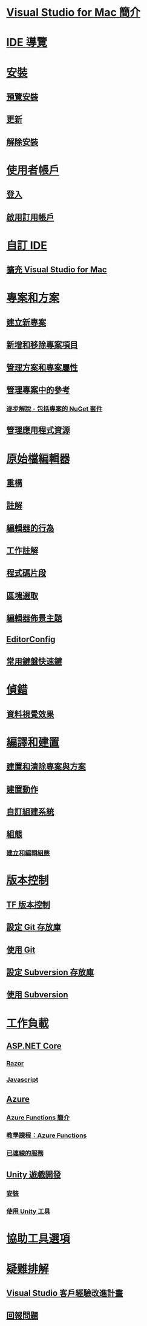 # [Visual Studio for Mac 簡介](index.md)
# [IDE 導覽](ide-tour.md)

# [安裝](installation.md)
## [預覽安裝](install-preview.md)
## [更新](update.md)
## [解除安裝](uninstall.md)

# [使用者帳戶](user-accounts.md)
## [登入](signing-in.md)
## [啟用訂用帳戶](activation.md)

# [自訂 IDE](customizing-the-ide.md)
## [擴充 Visual Studio for Mac](extending-visual-studio-mac.md)


# [專案和方案](projects-and-solutions.md)
## [建立新專案](create-new-projects.md)
## [新增和移除專案項目](add-and-remove-project-items.md)
## [管理方案和專案屬性](managing-solutions-and-project-properties.md)
## [管理專案中的參考](managing-references-in-a-project.md)
### [逐步解說 - 包括專案的 NuGet 套件](nuget-walkthrough.md)
## [管理應用程式資源](managing-app-resources.md)

# [原始檔編輯器](source-editor.md)
## [重構](refactoring.md)
## [註解](comments.md)
## [編輯器的行為](editor-behavior.md)
## [工作註解](task-comments.md)
## [程式碼片段](snippets.md)
## [區塊選取](block-selection.md)
## [編輯器佈景主題](editor-themes.md)
## [EditorConfig](editorconfig.md)
## [常用鍵盤快速鍵](keyboard-shortcuts.md)

# [偵錯](debugging.md)
## [資料視覺效果](data-visualizations.md)

# [編譯和建置](compiling-and-building.md)
## [建置和清除專案與方案](building-and-cleaning-projects-and-solutions.md)
## [建置動作](build-actions.md)
## [自訂組建系統](customizing-build-system.md)
## [組態](configurations.md)
### [建立和編輯組態](create-and-edit-configurations.md)

# [版本控制](version-control.md)
## [TF 版本控制](tf-version-control.md)
## [設定 Git 存放庫](set-up-git-repository.md)
## [使用 Git](working-with-git.md)
## [設定 Subversion 存放庫](set-up-subversion-repository.md)
## [使用 Subversion](working-with-subversion.md)

# [工作負載](workloads.md)
## [ASP.NET Core](asp-net-core.md)
### [Razor](razor.md)
### [Javascript](javascript.md)
## [Azure](azure-workload.md)
### [Azure Functions 簡介](azure-functions.md)
### [教學課程：Azure Functions](azure-functions-lab.md)
### [已連線的服務](connected-services.md)
## [Unity 遊戲開發](unity-tools.md)
### [安裝](setup-vsmac-tools-unity.md)
### [使用 Unity 工具](using-vsmac-tools-unity.md)

# [協助工具選項](accessibility.md)

# [疑難排解](troubleshooting.md)
## [Visual Studio 客戶經驗改進計畫](visual-studio-experience-improvement-program.md)
## [回報問題](report-a-problem.md)
